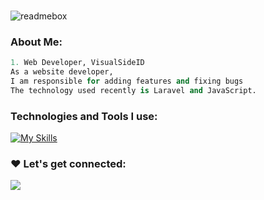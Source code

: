 <br/>![readmebox](https://github.com/rezalastana/rezalastana/assets/38129483/0b1b39d5-276e-4468-bc50-190a7803de9f)


### About Me:

```python
1. Web Developer, VisualSideID
As a website developer,
I am responsible for adding features and fixing bugs
The technology used recently is Laravel and JavaScript.
```

### Technologies and Tools I use:

[![My Skills](https://skillicons.dev/icons?i=php,laravel,js,html,css,react,vue,nodejs,tailwind,bootstrap)](https://skillicons.dev)

### ❤️ Let's get connected:

<p align="">
  <a href="https://www.linkedin.com/in/rezal-astana/" target="_blank">
    <img src="https://skillicons.dev/icons?i=linkedin" />
  </a>
</p>

<!---
rezalastana/rezalastana is a ✨ special ✨ repository because its `README.md` (this file) appears on your GitHub profile.
You can click the Preview link to take a look at your changes.
--->
